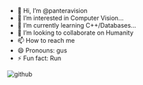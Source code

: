 - 👋 Hi, I’m @panteravision
- 👀 I’m interested in Computer Vision...
- 🌱 I’m currently learning C++/Databases...
- 💞️ I’m looking to collaborate on Humanity 
- 📫 How to reach me 
- 😄 Pronouns: gus
- ⚡ Fun fact: Run

<!---
panteravision/panteravision is a ✨ special ✨ repository because its `README.md` (this file) appears on your GitHub profile.
You can click the Preview link to take a look at your changes.
--->
![github](https://github.com/panteravision/panteravision/assets/164386495/3ad3c381-bde1-4e3e-a2ac-7c2d78e438e2)
